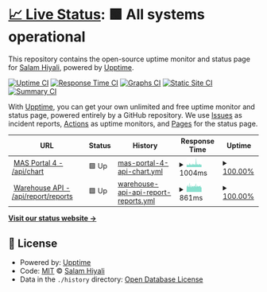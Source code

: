 # [📈 Live Status](https://hiyali.github.io/upptime-prac): <!--live status--> **🟩 All systems operational**

This repository contains the open-source uptime monitor and status page for [Salam Hiyali](https://hiyali.org), powered by [Upptime](https://github.com/upptime/upptime).

[![Uptime CI](https://github.com/hiyali/upptime-prac/workflows/Uptime%20CI/badge.svg)](https://github.com/hiyali/upptime-prac/actions?query=workflow%3A%22Uptime+CI%22)
[![Response Time CI](https://github.com/hiyali/upptime-prac/workflows/Response%20Time%20CI/badge.svg)](https://github.com/hiyali/upptime-prac/actions?query=workflow%3A%22Response+Time+CI%22)
[![Graphs CI](https://github.com/hiyali/upptime-prac/workflows/Graphs%20CI/badge.svg)](https://github.com/hiyali/upptime-prac/actions?query=workflow%3A%22Graphs+CI%22)
[![Static Site CI](https://github.com/hiyali/upptime-prac/workflows/Static%20Site%20CI/badge.svg)](https://github.com/hiyali/upptime-prac/actions?query=workflow%3A%22Static+Site+CI%22)
[![Summary CI](https://github.com/hiyali/upptime-prac/workflows/Summary%20CI/badge.svg)](https://github.com/hiyali/upptime-prac/actions?query=workflow%3A%22Summary+CI%22)

With [Upptime](https://upptime.js.org), you can get your own unlimited and free uptime monitor and status page, powered entirely by a GitHub repository. We use [Issues](https://github.com/hiyali/upptime-prac/issues) as incident reports, [Actions](https://github.com/hiyali/upptime-prac/actions) as uptime monitors, and [Pages](https://hiyali.github.io/upptime-prac) for the status page.

<!--start: status pages-->
<!-- This summary is generated by Upptime (https://github.com/upptime/upptime) -->
<!-- Do not edit this manually, your changes will be overwritten -->
<!-- prettier-ignore -->
| URL | Status | History | Response Time | Uptime |
| --- | ------ | ------- | ------------- | ------ |
| <img alt="" src="https://icons.duckduckgo.com/ip3/mas-api.yodo1.com.ico" height="13"> [MAS Portal 4 - /api/chart](https://mas-api.yodo1.com/api/chart) | 🟩 Up | [mas-portal-4-api-chart.yml](https://github.com/hiyali/upptime-prac/commits/HEAD/history/mas-portal-4-api-chart.yml) | <details><summary><img alt="Response time graph" src="./graphs/mas-portal-4-api-chart/response-time-week.png" height="20"> 1004ms</summary><br><a href="https://hiyali.github.io/upptime-prac/history/mas-portal-4-api-chart"><img alt="Response time 1017" src="https://img.shields.io/endpoint?url=https%3A%2F%2Fraw.githubusercontent.com%2Fhiyali%2Fupptime-prac%2FHEAD%2Fapi%2Fmas-portal-4-api-chart%2Fresponse-time.json"></a><br><a href="https://hiyali.github.io/upptime-prac/history/mas-portal-4-api-chart"><img alt="24-hour response time 914" src="https://img.shields.io/endpoint?url=https%3A%2F%2Fraw.githubusercontent.com%2Fhiyali%2Fupptime-prac%2FHEAD%2Fapi%2Fmas-portal-4-api-chart%2Fresponse-time-day.json"></a><br><a href="https://hiyali.github.io/upptime-prac/history/mas-portal-4-api-chart"><img alt="7-day response time 1004" src="https://img.shields.io/endpoint?url=https%3A%2F%2Fraw.githubusercontent.com%2Fhiyali%2Fupptime-prac%2FHEAD%2Fapi%2Fmas-portal-4-api-chart%2Fresponse-time-week.json"></a><br><a href="https://hiyali.github.io/upptime-prac/history/mas-portal-4-api-chart"><img alt="30-day response time 964" src="https://img.shields.io/endpoint?url=https%3A%2F%2Fraw.githubusercontent.com%2Fhiyali%2Fupptime-prac%2FHEAD%2Fapi%2Fmas-portal-4-api-chart%2Fresponse-time-month.json"></a><br><a href="https://hiyali.github.io/upptime-prac/history/mas-portal-4-api-chart"><img alt="1-year response time 1011" src="https://img.shields.io/endpoint?url=https%3A%2F%2Fraw.githubusercontent.com%2Fhiyali%2Fupptime-prac%2FHEAD%2Fapi%2Fmas-portal-4-api-chart%2Fresponse-time-year.json"></a></details> | <details><summary><a href="https://hiyali.github.io/upptime-prac/history/mas-portal-4-api-chart">100.00%</a></summary><a href="https://hiyali.github.io/upptime-prac/history/mas-portal-4-api-chart"><img alt="All-time uptime 76.95%" src="https://img.shields.io/endpoint?url=https%3A%2F%2Fraw.githubusercontent.com%2Fhiyali%2Fupptime-prac%2FHEAD%2Fapi%2Fmas-portal-4-api-chart%2Fuptime.json"></a><br><a href="https://hiyali.github.io/upptime-prac/history/mas-portal-4-api-chart"><img alt="24-hour uptime 100.00%" src="https://img.shields.io/endpoint?url=https%3A%2F%2Fraw.githubusercontent.com%2Fhiyali%2Fupptime-prac%2FHEAD%2Fapi%2Fmas-portal-4-api-chart%2Fuptime-day.json"></a><br><a href="https://hiyali.github.io/upptime-prac/history/mas-portal-4-api-chart"><img alt="7-day uptime 100.00%" src="https://img.shields.io/endpoint?url=https%3A%2F%2Fraw.githubusercontent.com%2Fhiyali%2Fupptime-prac%2FHEAD%2Fapi%2Fmas-portal-4-api-chart%2Fuptime-week.json"></a><br><a href="https://hiyali.github.io/upptime-prac/history/mas-portal-4-api-chart"><img alt="30-day uptime 100.00%" src="https://img.shields.io/endpoint?url=https%3A%2F%2Fraw.githubusercontent.com%2Fhiyali%2Fupptime-prac%2FHEAD%2Fapi%2Fmas-portal-4-api-chart%2Fuptime-month.json"></a><br><a href="https://hiyali.github.io/upptime-prac/history/mas-portal-4-api-chart"><img alt="1-year uptime 99.97%" src="https://img.shields.io/endpoint?url=https%3A%2F%2Fraw.githubusercontent.com%2Fhiyali%2Fupptime-prac%2FHEAD%2Fapi%2Fmas-portal-4-api-chart%2Fuptime-year.json"></a></details>
| <img alt="" src="https://icons.duckduckgo.com/ip3/warehouse-api.yodo1.net.ico" height="13"> [Warehouse API - /api/report/reports](https://warehouse-api.yodo1.net/api/report/reports) | 🟩 Up | [warehouse-api-api-report-reports.yml](https://github.com/hiyali/upptime-prac/commits/HEAD/history/warehouse-api-api-report-reports.yml) | <details><summary><img alt="Response time graph" src="./graphs/warehouse-api-api-report-reports/response-time-week.png" height="20"> 861ms</summary><br><a href="https://hiyali.github.io/upptime-prac/history/warehouse-api-api-report-reports"><img alt="Response time 860" src="https://img.shields.io/endpoint?url=https%3A%2F%2Fraw.githubusercontent.com%2Fhiyali%2Fupptime-prac%2FHEAD%2Fapi%2Fwarehouse-api-api-report-reports%2Fresponse-time.json"></a><br><a href="https://hiyali.github.io/upptime-prac/history/warehouse-api-api-report-reports"><img alt="24-hour response time 768" src="https://img.shields.io/endpoint?url=https%3A%2F%2Fraw.githubusercontent.com%2Fhiyali%2Fupptime-prac%2FHEAD%2Fapi%2Fwarehouse-api-api-report-reports%2Fresponse-time-day.json"></a><br><a href="https://hiyali.github.io/upptime-prac/history/warehouse-api-api-report-reports"><img alt="7-day response time 861" src="https://img.shields.io/endpoint?url=https%3A%2F%2Fraw.githubusercontent.com%2Fhiyali%2Fupptime-prac%2FHEAD%2Fapi%2Fwarehouse-api-api-report-reports%2Fresponse-time-week.json"></a><br><a href="https://hiyali.github.io/upptime-prac/history/warehouse-api-api-report-reports"><img alt="30-day response time 869" src="https://img.shields.io/endpoint?url=https%3A%2F%2Fraw.githubusercontent.com%2Fhiyali%2Fupptime-prac%2FHEAD%2Fapi%2Fwarehouse-api-api-report-reports%2Fresponse-time-month.json"></a><br><a href="https://hiyali.github.io/upptime-prac/history/warehouse-api-api-report-reports"><img alt="1-year response time 863" src="https://img.shields.io/endpoint?url=https%3A%2F%2Fraw.githubusercontent.com%2Fhiyali%2Fupptime-prac%2FHEAD%2Fapi%2Fwarehouse-api-api-report-reports%2Fresponse-time-year.json"></a></details> | <details><summary><a href="https://hiyali.github.io/upptime-prac/history/warehouse-api-api-report-reports">100.00%</a></summary><a href="https://hiyali.github.io/upptime-prac/history/warehouse-api-api-report-reports"><img alt="All-time uptime 100.00%" src="https://img.shields.io/endpoint?url=https%3A%2F%2Fraw.githubusercontent.com%2Fhiyali%2Fupptime-prac%2FHEAD%2Fapi%2Fwarehouse-api-api-report-reports%2Fuptime.json"></a><br><a href="https://hiyali.github.io/upptime-prac/history/warehouse-api-api-report-reports"><img alt="24-hour uptime 100.00%" src="https://img.shields.io/endpoint?url=https%3A%2F%2Fraw.githubusercontent.com%2Fhiyali%2Fupptime-prac%2FHEAD%2Fapi%2Fwarehouse-api-api-report-reports%2Fuptime-day.json"></a><br><a href="https://hiyali.github.io/upptime-prac/history/warehouse-api-api-report-reports"><img alt="7-day uptime 100.00%" src="https://img.shields.io/endpoint?url=https%3A%2F%2Fraw.githubusercontent.com%2Fhiyali%2Fupptime-prac%2FHEAD%2Fapi%2Fwarehouse-api-api-report-reports%2Fuptime-week.json"></a><br><a href="https://hiyali.github.io/upptime-prac/history/warehouse-api-api-report-reports"><img alt="30-day uptime 100.00%" src="https://img.shields.io/endpoint?url=https%3A%2F%2Fraw.githubusercontent.com%2Fhiyali%2Fupptime-prac%2FHEAD%2Fapi%2Fwarehouse-api-api-report-reports%2Fuptime-month.json"></a><br><a href="https://hiyali.github.io/upptime-prac/history/warehouse-api-api-report-reports"><img alt="1-year uptime 100.00%" src="https://img.shields.io/endpoint?url=https%3A%2F%2Fraw.githubusercontent.com%2Fhiyali%2Fupptime-prac%2FHEAD%2Fapi%2Fwarehouse-api-api-report-reports%2Fuptime-year.json"></a></details>

<!--end: status pages-->

[**Visit our status website →**](https://hiyali.github.io/upptime-prac)

## 📄 License

- Powered by: [Upptime](https://github.com/upptime/upptime)
- Code: [MIT](./LICENSE) © [Salam Hiyali](https://hiyali.org)
- Data in the `./history` directory: [Open Database License](https://opendatacommons.org/licenses/odbl/1-0/)
